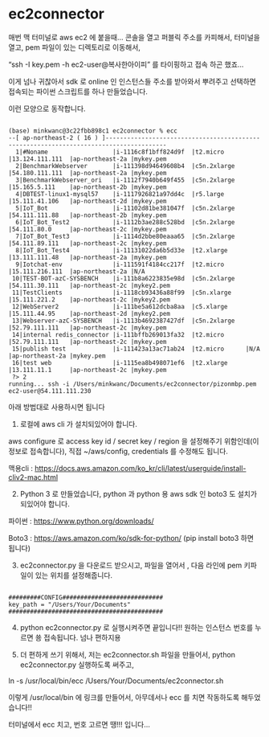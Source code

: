 # ec2connector

매번 맥 터미널로 aws ec2 에 붙을때… 콘솔을 열고 퍼블릭 주소를 카피해서, 터미널을 열고, pem 파일이 있는 디렉토리로 이동해서, 

“ssh -I key.pem -h ec2-user@복사한아이피” 를 타이핑하고 접속 하곤 했죠…

이게 넘나 귀찮아서 sdk 로 online 인 인스턴스들 주소를 받아와서 뿌려주고 선택하면 접속되는 파이썬 스크립트를 하나 만들었습니다.
 
이런 모양으로 동작합니다. 
<pre><code>
(base) minkwanc@3c22fbb898c1 ec2connector % ecc                          
--[ ap-northeast-2 ( 16 ) ]---------------------------------------------------------------------------------------
  1|#Noname                  |i-1116c8f1bff824d9f  |t2.micro      |13.124.111.111  |ap-northeast-2a |mykey.pem
  2|BenchmarkWebserver       |i-111398d94649608b4  |c5n.2xlarge   |54.180.111.111  |ap-northeast-2a |mykey.pem
  3|BenchmarkWebserver_ori   |i-1112f7940b649f455  |c5n.2xlarge   |15.165.5.111    |ap-northeast-2b |mykey.pem
  4|DBTEST-linux1-mysql57    |i-1117926821a97dd4c  |r5.large      |15.111.41.106   |ap-northeast-2d |mykey.pem
  5|IoT_Bot                  |i-11102d81be381047f  |c5n.2xlarge   |54.111.111.88   |ap-northeast-2b |mykey.pem
  6|IoT_Bot_Test2            |i-1112b3ae288c528bd  |c5n.2xlarge   |54.111.80.0     |ap-northeast-2c |mykey.pem
  7|IoT_Bot_Test3            |i-1114d2bbe80eaaa65  |c5n.2xlarge   |54.111.89.111   |ap-northeast-2c |mykey.pem
  8|IoT_Bot_Test4            |i-11131022da6b5d33e  |t2.xlarge     |13.111.111.48   |ap-northeast-2a |mykey.pem
  9|Iotchat-env              |i-111591f4184cc217f  |t2.micro      |15.111.216.111  |ap-northeast-2a |N/A
 10|TEST-BOT-azC-SYSBENCH    |i-111b8a6223835e98d  |c5n.2xlarge   |54.111.30.111   |ap-northeast-2c |mykey2.pem
 11|TestClients              |i-1118cb93436a88f99  |c5n.xlarge    |15.111.221.2    |ap-northeast-2c |mykey2.pem
 12|WebServer2               |i-111be5a612dcba8aa  |c5.xlarge     |15.111.44.95    |ap-northeast-2d |mykey2.pem
 13|Webserver-azC-SYSBENCH   |i-1113b4692387427df  |c5n.2xlarge   |52.79.111.111   |ap-northeast-2c |mykey.pem
 14|internal redis_connector |i-111bffb269013fa32  |t2.micro      |52.79.111.111   |ap-northeast-2c |mykey.pem
 15|publish test             |i-111423a13ac71ab24  |t2.micro      |N/A             |ap-northeast-2a |mykey.pem
 16|test web                 |i-1115ea8b498071ef6  |t2.xlarge     |13.111.11.1     |ap-northeast-2c |mykey.pem
 ?> 2
running... ssh -i /Users/minkwanc/Documents/ec2connector/pizonmbp.pem ec2-user@54.111.111.230
</code></pre>
아래 방법대로 사용하시면 됩니다

1. 로컬에 aws cli 가 설치되있어야 합니다.

 aws configure 로 access key id / secret key / region 을 설정해주기 위함인데(이 정보로 접속합니다), 직접 ~/aws/config, credentials 를 수정해도 됩니다.

 맥용cli : https://docs.aws.amazon.com/ko_kr/cli/latest/userguide/install-cliv2-mac.html
 
2. Python 3 로 만들었습니다, python 과 python 용 aws sdk 인 boto3 도 설치가 되있어야 합니다.

 파이썬 : https://www.python.org/downloads/

 Boto3 : https://aws.amazon.com/ko/sdk-for-python/   (pip install boto3 하면 됩니다)
 
3. ec2connector.py 을 다운로드 받으시고, 파일을 열어서 , 다음 라인에 pem 키파일이 있는 위치를 설정해줍니다.
<pre><code>
#########CONFIG############################
key_path = "/Users/Your/Documents"
########################################### 
</pre></code>

4. python ec2connector.py 로 실행시켜주면 끝입니다!! 원하는 인스턴스 번호를 누르면 쑝 접속됩니다. 넘나 편하지용

5. 더 편하게 쓰기 위해서, 저는 ec2connector.sh 파일을 만들어서, python ec2connector.py 실행하도록 써주고,

 ln -s /usr/local/bin/ecc /Users/Your/Documents/ec2connector.sh

 이렇게 /usr/local/bin 에 링크를 만들어서, 아무데서나 ecc 를 치면 작동하도록 해두었습니다!!

 터미널에서 ecc 치고, 번호 고르면 땡!!! 입니다…
